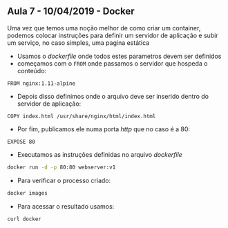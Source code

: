 ## Aula 7 - 10/04/2019 - Docker

Uma vez que temos uma noção melhor de como criar um container, podemos colocar instruções para definir um servidor de aplicação e subir um serviço, no caso simples, uma pagina estática

- Usamos o _dockerfile_ onde todos estes parametros devem ser definidos
- começamos com o `FROM` onde passamos o servidor que hospeda o conteúdo:

``` docker
FROM nginx:1.11-alpine
```

- Depois disso definimos onde o arquivo deve ser inserido dentro do servidor de aplicação:

``` docker
COPY index.html /usr/share/nginx/html/index.html
```

- Por fim, publicamos ele numa porta _http_ que no caso é a 80:

``` docker
EXPOSE 80
```

- Executamos as instruções definidas no arquivo _dockerfile_

``` bash
docker run -d -p 80:80 webserver:v1
```

- Para verificar o processo criado:

``` bash
docker images
```

- Para acessar o resultado usamos: 

``` bash
curl docker
```

